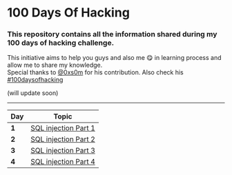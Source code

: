 # 100 Days Of Hacking

### This repository contains all the information shared during my 100 days of hacking challenge.                                                               
This initiative aims to help you guys and also me 😋 in learning process and allow me to share my knowledge.     
Special thanks to [@0xs0m](https://twitter.com/0xs0m) for his contribution. Also check his [#100daysofhacking](https://github.com/faiqu3/100DaysOfHacking)

(will update soon)

___
Day | Topic
--- | ---
**1** |  [SQL injection Part 1](/days/day1.md)
**2** |  [SQL injection Part 2](/days/day2.md)
**3** |  [SQL injection Part 3](/days/day3.md)
**4** |  [SQL injection Part 4](/days/day4.md)


